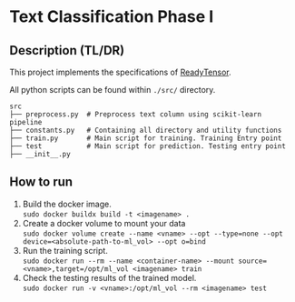 # Text Classification Phase I
## Description (TL/DR)
This project implements the specifications of [ReadyTensor](https://beta.readytensor.com/).

All python scripts can be found within `./src/` directory. 


    src
    ├── preprocess.py  # Preprocess text column using scikit-learn pipeline         
    ├── constants.py   # Containing all directory and utility functions 
    ├── train.py       # Main script for training. Training Entry point
    ├── test           # Main script for prediction. Testing entry point
    ├── __init__.py             


## How to run
1. Build the docker image.<br>
`sudo docker buildx build -t <imagename> .`
2. Create a docker volume to mount your data<br>
`sudo docker volume create --name <vname> --opt --type=none --opt device=<absolute-path-to-ml_vol> --opt o=bind`
3. Run the training script.<br>
`sudo docker run --rm --name <container-name> --mount source=<vname>,target=/opt/ml_vol <imagename> train`
4. Check the testing results of the trained model. <br>
`sudo docker run -v <vname>:/opt/ml_vol --rm <imagename> test`
